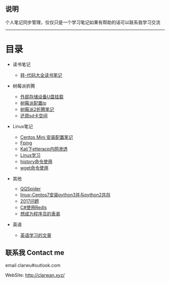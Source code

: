 ﻿## 说明
个人笔记同步管理，仅仅只是一个学习笔记如果有帮助的话可以联系我学习交流
 
******
# 目录
* 读书笔记
    * [转-代码大全读书笔记](https://github.com/MartinFromCodes/NoteFiles/blob/master/%E8%BD%AC-%E4%BB%A3%E7%A0%81%E5%A4%A7%E5%85%A8%E8%AF%BB%E4%B9%A6%E7%AC%94%E8%AE%B0.md)
* 树莓派折腾
    * [外部存储设备U盘挂载](https://github.com/MartinFromCodes/NoteFiles/blob/master/%E5%A4%96%E9%83%A8%E5%AD%98%E5%82%A8%E8%AE%BE%E5%A4%87U%E7%9B%98%E6%8C%82%E8%BD%BD.md)
    * [树莓派配置ip](https://github.com/MartinFromCodes/NoteFiles/blob/master/%E6%A0%91%E8%8E%93%E6%B4%BE%E9%85%8D%E7%BD%AEip.md)
    * [树莓派2折腾笔记](https://github.com/MartinFromCodes/NoteFiles/blob/master/%E6%A0%91%E8%8E%93%E6%B4%BE2%E6%8A%98%E8%85%BE%E7%AC%94%E8%AE%B0.md)
    * [还原sd卡空间](https://github.com/MartinFromCodes/NoteFiles/blob/master/%E8%BF%98%E5%8E%9Fsd%E5%8D%A1%E7%A9%BA%E9%97%B4.md)
* Linux笔记
    * [Centos Mini 安装配置笔记](https://github.com/MartinFromCodes/NoteFiles/blob/master/Centos%20Mini%20%E5%AE%89%E8%A3%85%E9%85%8D%E7%BD%AE%E7%AC%94%E8%AE%B0.md)
    * [Fping](https://github.com/MartinFromCodes/NoteFiles/blob/master/Fping.md)
    * [Kali下etteracp内网渗透](https://github.com/MartinFromCodes/NoteFiles/blob/master/Kali%E4%B8%8Betteracp%E5%86%85%E7%BD%91%E6%B8%97%E9%80%8F.md)
    * [Linux学习](https://github.com/MartinFromCodes/NoteFiles/blob/master/Linux%E5%AD%A6%E4%B9%A0.md)
    * [history命令使用](https://github.com/MartinFromCodes/NoteFiles/blob/master/history%E5%91%BD%E4%BB%A4%E4%BD%BF%E7%94%A8.md)
    * [wget命令使用](https://github.com/MartinFromCodes/NoteFiles/blob/master/wget%E5%91%BD%E4%BB%A4%E4%BD%BF%E7%94%A8.md)

* 其他
   * [QQSpider](https://github.com/MartinFromCodes/NoteFiles/blob/master/QQSpider.md)
   * [linux-Centos7安装python3并与python2共存](https://github.com/MartinFromCodes/NoteFiles/blob/master/linux-Centos7%E5%AE%89%E8%A3%85python3%E5%B9%B6%E4%B8%8Epython2%E5%85%B1%E5%AD%98%20-%20JahanGu%20-%20%E5%8D%9A%E5%AE%A2%E5%9B%AD.pdf)
   * [2017问题](https://github.com/MartinFromCodes/NoteFiles/blob/master/2017%E7%9A%84%E9%97%AE%E9%A2%98.md)
   * [C#使用Redis](https://github.com/MartinFromCodes/NoteFiles/blob/master/C%23%E4%BD%BF%E7%94%A8Redis.md)
   * [想成为程序员的表弟](https://github.com/MartinFromCodes/NoteFiles/blob/master/%E6%83%B3%E6%88%90%E4%B8%BA%E7%A8%8B%E5%BA%8F%E5%91%98%E7%9A%84%E8%A1%A8%E5%BC%9F.md)
   
* 英语
   * [英语学习的文章](https://github.com/MartinFromCodes/NoteFiles/blob/master/%E8%8B%B1%E8%AF%AD%E5%AD%A6%E4%B9%A0%E7%9A%84%E6%96%87%E7%AB%A0.md)




## 联系我 Contact me

email clarwu#outlook.com 

WebSite: http://clarwan.xyz/







